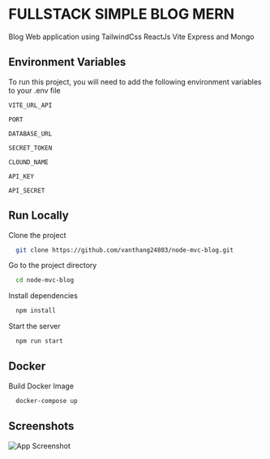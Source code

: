 
# FULLSTACK SIMPLE BLOG MERN

Blog Web application using TailwindCss ReactJs Vite Express and Mongo


## Environment Variables

To run this project, you will need to add the following environment variables to your .env file

`VITE_URL_API`

`PORT`

`DATABASE_URL`

`SECRET_TOKEN`

`CLOUND_NAME`

`API_KEY`

`API_SECRET`


## Run Locally

Clone the project

```bash
  git clone https://github.com/vanthang24803/node-mvc-blog.git
```

Go to the project directory

```bash
  cd node-mvc-blog
```

Install dependencies

```bash
  npm install
```

Start the server

```bash
  npm run start
```


## Docker

Build Docker Image

```bash
  docker-compose up
```


## Screenshots

![App Screenshot](![image](https://github.com/vanthang24803/node-mvc-blog/assets/101810628/fbf54da1-8fb2-4cfb-be57-6dc16a8505f2)
)

